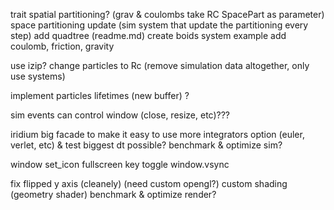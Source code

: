 trait spatial partitioning? (grav & coulombs take RC SpacePart as parameter)
space partitioning update (sim system that update the partitioning every step)
add quadtree (readme.md)
create boids system example
add coulomb, friction, gravity

use izip?
change particles to Rc (remove simulation data altogether, only use systems)

implement particles lifetimes (new buffer) ?

sim events can control window (close, resize, etc)???

iridium big facade to make it easy to use
more integrators option (euler, verlet, etc) & test biggest dt possible?
benchmark & optimize sim?

window set_icon
fullscreen key toggle
window.vsync

fix flipped y axis (cleanely) (need custom opengl?)
custom shading (geometry shader)
benchmark & optimize render?
